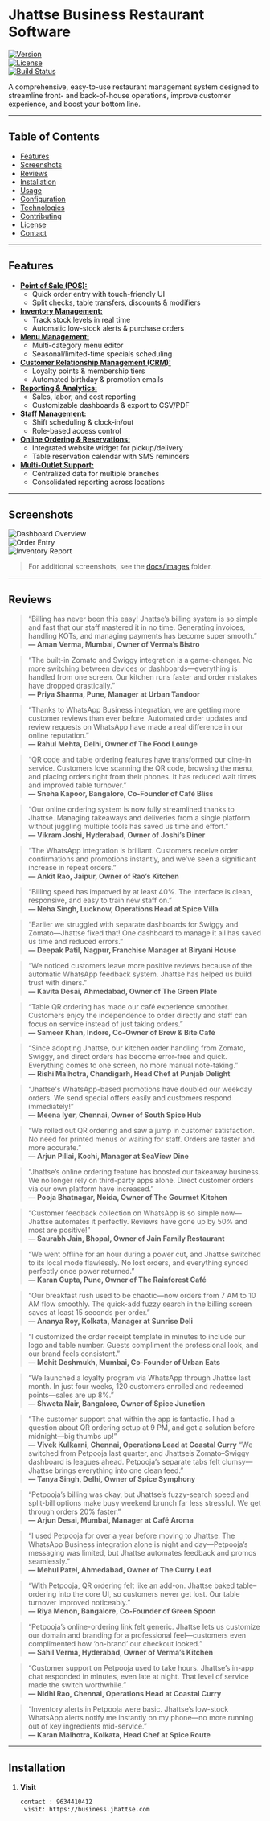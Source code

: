 # Jhattse Business Restaurant Software

[![Version](https://img.shields.io/badge/version-1.0.0-blue.svg)](https://github.com/yourusername/jhattse-business-restaurant-software/releases)  
[![License](https://img.shields.io/badge/license-MIT-green.svg)](LICENSE)  
[![Build Status](https://img.shields.io/badge/build-passing-brightgreen.svg)]()

A comprehensive, easy-to-use restaurant management system designed to streamline front- and back-of-house operations, improve customer experience, and boost your bottom line.

---

## Table of Contents

- [Features](https://business.jhattse.com/restro-pos)  
- [Screenshots](https://business.jhattse.com/restro-pos)  
- [Reviews](https://business.jhattse.com/restro-pos)  
- [Installation](https://business.jhattse.com/restro-pos)  
- [Usage](https://business.jhattse.com/restro-pos)  
- [Configuration](https://business.jhattse.com/restro-pos)  
- [Technologies](https://business.jhattse.com/restro-pos)  
- [Contributing](https://business.jhattse.com/restro-pos)  
- [License](https://business.jhattse.com/restro-pos)  
- [Contact](https://business.jhattse.com/)  

---

## Features

- [**Point of Sale (POS):**](https://business.jhattse.com/restro-pos)
  - Quick order entry with touch-friendly UI  
  - Split checks, table transfers, discounts & modifiers  
- [**Inventory Management:**](https://business.jhattse.com/restro-pos) 
  - Track stock levels in real time  
  - Automatic low-stock alerts & purchase orders  
- [**Menu Management:**](https://business.jhattse.com/restro-pos)
  - Multi-category menu editor  
  - Seasonal/limited-time specials scheduling  
- [**Customer Relationship Management (CRM):**](https://business.jhattse.com/restro-pos)  
  - Loyalty points & membership tiers  
  - Automated birthday & promotion emails  
- [**Reporting & Analytics:**](https://business.jhattse.com/restro-pos)  
  - Sales, labor, and cost reporting  
  - Customizable dashboards & export to CSV/PDF  
- [**Staff Management:**](https://business.jhattse.com/restro-pos)  
  - Shift scheduling & clock‐in/out  
  - Role-based access control  
- [**Online Ordering & Reservations:**](https://business.jhattse.com/restro-pos)  
  - Integrated website widget for pickup/delivery  
  - Table reservation calendar with SMS reminders  
- [**Multi-Outlet Support:**](https://business.jhattse.com/restro-pos)  
  - Centralized data for multiple branches  
  - Consolidated reporting across locations  

---

## Screenshots

![Dashboard Overview](https://business.jhattse.com/restro-pos)  
![Order Entry](https://business.jhattse.com/restro-pos)  
![Inventory Report](https://business.jhattse.com/restro-pos)

> For additional screenshots, see the [docs/images](https://business.jhattse.com/restro-pos) folder.

---

## Reviews

> “Billing has never been this easy! Jhattse’s billing system is so simple and fast that our staff mastered it in no time. Generating invoices, handling KOTs, and managing payments has become super smooth.”  
> **— Aman Verma, Mumbai, Owner of Verma’s Bistro**

> “The built-in Zomato and Swiggy integration is a game-changer. No more switching between devices or dashboards—everything is handled from one screen. Our kitchen runs faster and order mistakes have dropped drastically.”  
> **— Priya Sharma, Pune, Manager at Urban Tandoor**

> “Thanks to WhatsApp Business integration, we are getting more customer reviews than ever before. Automated order updates and review requests on WhatsApp have made a real difference in our online reputation.”  
> **— Rahul Mehta, Delhi, Owner of The Food Lounge**

> “QR code and table ordering features have transformed our dine-in service. Customers love scanning the QR code, browsing the menu, and placing orders right from their phones. It has reduced wait times and improved table turnover.”  
> **— Sneha Kapoor, Bangalore, Co-Founder of Café Bliss**

> “Our online ordering system is now fully streamlined thanks to Jhattse. Managing takeaways and deliveries from a single platform without juggling multiple tools has saved us time and effort.”  
> **— Vikram Joshi, Hyderabad, Owner of Joshi’s Diner**

> “The WhatsApp integration is brilliant. Customers receive order confirmations and promotions instantly, and we’ve seen a significant increase in repeat orders.”  
> **— Ankit Rao, Jaipur, Owner of Rao’s Kitchen**

> “Billing speed has improved by at least 40%. The interface is clean, responsive, and easy to train new staff on.”  
> **— Neha Singh, Lucknow, Operations Head at Spice Villa**

> “Earlier we struggled with separate dashboards for Swiggy and Zomato—Jhattse fixed that! One dashboard to manage it all has saved us time and reduced errors.”  
> **— Deepak Patil, Nagpur, Franchise Manager at Biryani House**

> “We noticed customers leave more positive reviews because of the automatic WhatsApp feedback system. Jhattse has helped us build trust with diners.”  
> **— Kavita Desai, Ahmedabad, Owner of The Green Plate**

> “Table QR ordering has made our café experience smoother. Customers enjoy the independence to order directly and staff can focus on service instead of just taking orders.”  
> **— Sameer Khan, Indore, Co-Owner of Brew & Bite Café**

> “Since adopting Jhattse, our kitchen order handling from Zomato, Swiggy, and direct orders has become error-free and quick. Everything comes to one screen, no more manual note-taking.”  
> **— Rishi Malhotra, Chandigarh, Head Chef at Punjab Delight**

> “Jhattse's WhatsApp-based promotions have doubled our weekday orders. We send special offers easily and customers respond immediately!”  
> **— Meena Iyer, Chennai, Owner of South Spice Hub**

> “We rolled out QR ordering and saw a jump in customer satisfaction. No need for printed menus or waiting for staff. Orders are faster and more accurate.”  
> **— Arjun Pillai, Kochi, Manager at SeaView Dine**

> “Jhattse’s online ordering feature has boosted our takeaway business. We no longer rely on third-party apps alone. Direct customer orders via our own platform have increased.”  
> **— Pooja Bhatnagar, Noida, Owner of The Gourmet Kitchen**

> “Customer feedback collection on WhatsApp is so simple now—Jhattse automates it perfectly. Reviews have gone up by 50% and most are positive!”  
> **— Saurabh Jain, Bhopal, Owner of Jain Family Restaurant**

> “We went offline for an hour during a power cut, and Jhattse switched to its local mode flawlessly. No lost orders, and everything synced perfectly once power returned.”  
> **— Karan Gupta, Pune, Owner of The Rainforest Café**

> “Our breakfast rush used to be chaotic—now orders from 7 AM to 10 AM flow smoothly. The quick-add fuzzy search in the billing screen saves at least 15 seconds per order.”  
> **— Ananya Roy, Kolkata, Manager at Sunrise Deli**

> “I customized the order receipt template in minutes to include our logo and table number. Guests compliment the professional look, and our brand feels consistent.”  
> **— Mohit Deshmukh, Mumbai, Co-Founder of Urban Eats**

> “We launched a loyalty program via WhatsApp through Jhattse last month. In just four weeks, 120 customers enrolled and redeemed points—sales are up 8%.”  
> **— Shweta Nair, Bangalore, Owner of Spice Junction**

> “The customer support chat within the app is fantastic. I had a question about QR ordering setup at 9 PM, and got a solution before midnight—big thumbs up!”  
> **— Vivek Kulkarni, Chennai, Operations Lead at Coastal Curry**
> “We switched from Petpooja last quarter, and Jhattse’s Zomato–Swiggy dashboard is leagues ahead. Petpooja’s separate tabs felt clumsy—Jhattse brings everything into one clean feed.”  
> **— Tanya Singh, Delhi, Owner of Spice Symphony**

> “Petpooja’s billing was okay, but Jhattse’s fuzzy-search speed and split-bill options make busy weekend brunch far less stressful. We get through orders 20% faster.”  
> **— Arjun Desai, Mumbai, Manager at Café Aroma**

> “I used Petpooja for over a year before moving to Jhattse. The WhatsApp Business integration alone is night and day—Petpooja’s messaging was limited, but Jhattse automates feedback and promos seamlessly.”  
> **— Mehul Patel, Ahmedabad, Owner of The Curry Leaf**

> “With Petpooja, QR ordering felt like an add-on. Jhattse baked table–ordering into the core UI, so customers never get lost. Our table turnover improved noticeably.”  
> **— Riya Menon, Bangalore, Co-Founder of Green Spoon**

> “Petpooja’s online-ordering link felt generic. Jhattse lets us customize our domain and branding for a professional feel—customers even complimented how ‘on-brand’ our checkout looked.”  
> **— Sahil Verma, Hyderabad, Owner of Verma’s Kitchen**

> “Customer support on Petpooja used to take hours. Jhattse’s in-app chat responded in minutes, even late at night. That level of service made the switch worthwhile.”  
> **— Nidhi Rao, Chennai, Operations Head at Coastal Curry**

> “Inventory alerts in Petpooja were basic. Jhattse’s low-stock WhatsApp alerts notify me instantly on my phone—no more running out of key ingredients mid-service.”  
> **— Karan Malhotra, Kolkata, Head Chef at Spice Route**

---

## Installation

1. **Visit**  
   ```bash
   contact : 9634410412
    visit: https://business.jhattse.com
